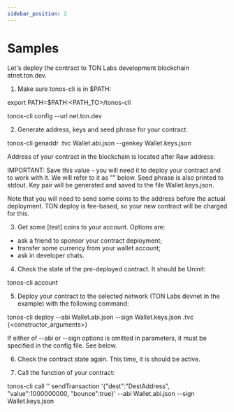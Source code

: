 ```yaml
---
sidebar_position: 2
---
```


# Samples

Let's deploy the contract to TON Labs development blockchain atnet.ton.dev.

1) Make sure tonos-cli is in $PATH:

export PATH=$PATH:<PATH_TO>/tonos-cli

tonos-cli config --url net.ton.dev

2) Generate address, keys and seed phrase for your contract:

tonos-cli genaddr <WalletAddress>.tvc Wallet.abi.json --genkey Wallet.keys.json

Address of your contract in the blockchain is located after Raw address:

IMPORTANT: Save this value - you will need it to deploy your contract and to work with it. We will refer to it as "<YourAddress>" below. Seed phrase is also printed to stdout. Key pair will be generated and saved to the file Wallet.keys.json.

Note that you will need to send some coins to the address before the actual deployment. TON deploy is fee-based, so your new contract will be charged for this.

3) Get some [test] coins to your account. Options are:

- ask a friend to sponsor your contract deployment;
- transfer some currency from your wallet account;
- ask in developer chats.

4) Check the state of the pre-deployed contract. It should be Uninit:

tonos-cli account <YourAddress>

5) Deploy your contract to the selected network (TON Labs devnet in the example) with the following command:

tonos-cli deploy --abi Wallet.abi.json --sign Wallet.keys.json <contract>.tvc {<constructor_arguments>}

If either of --abi or --sign options is omitted in parameters, it must be specified in the config file. See below.

6) Check the contract state again. This time, it is should be active.

7) Call the function of your contract:

tonos-cli call '<YourAddress>' sendTransaction '{"dest":"DestAddress", "value":1000000000, "bounce":true}' --abi Wallet.abi.json --sign Wallet.keys.json